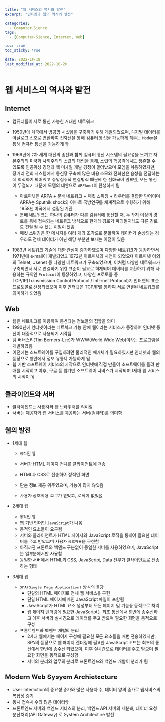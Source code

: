 ```yaml
---
title: "웹 서비스의 역사와 발전"
excerpt: "인터넷과 웹의 역사와 발전"

categories:
  - Computer-Sience
tags:
  - [Computer-Sience, Internet, Web]

toc: true
toc_sticky: true

date: 2022-10-18
last_modified_at: 2022-10-20
---
```


# 웹 서비스의 역사와 발전

## Internet

- 컴퓨터들이 서로 통신 가능한 거대한 네트워크
- 1950년에 미국에서 방공망 시스템을 구축하기 위해 개발되었으며, 디지털 데이터를 아날로그 신호로 변환하여 전화선을 통해 컴퓨터 통신을 가능하게 해주는 `Modem`을 통해 컴퓨터 통신을 가능하게 함
- 1969년에 2차 세계 대전의 종전과 함께 컴퓨터 통신 시스템의 필요성을 느끼고 자본주의의 미국과 사회주의의 소련의 대립을 통해, 소련의 핵공격에서도 생존할 수 있도록 인공위성 경쟁과 핵 미사일 개발 경쟁이 일어났으며 모뎀을 이용하였지만, 장거리 전화 시스템에서 통신망 구축에 많은 비용 소모와 전화선은 음성을 전달하는데 최적화가 되어있고 중앙집중적 연결방식 때문에 한 전화국이 안되면, 모든 통신이 두절되기 때문에 모뎀의 대안으로 `ARPAnet`이 탄생하게 됨

  - 아르파넷은 ARPA + 분배 네트워크 + 패킷 스위칭 + 라우터를 결합한 단어이며 ARPA는 Sputnik shock의 여파로 국방연구를 체계적으로 수행하기 위해 1958년 미국에서 설립된 기관
  - 분배 네트워크는 하나의 컴퓨터가 다른 컴퓨터에 통신할 때, 두 가지 이상의 경로를 통해 접속되는 네트워크 방식으로 한개의 경로가 파괴될지라도 다른 경로로 전달 될 수 있는 이점이 있음
  - 패킷 스위칭은 한 메시지를 여러 개의 조각으로 분할하여 데이터가 손상되는 경우라도 전체 데이터가 아닌 해당 부분만 보내는 이점이 있음

- 1983년 네트워크 기술에 대한 관심이 증가하였으며 다양한 네트워크가 등장하면서 1971년에 e-mail이 개발되었고 1972년 아르파넷의 시연이 되었으며 아르파넷 이외의 Telnet, Usenet 등 다양한 네트워크가 구축되었으며, 이처럼 다양한 네트워크가 구축되면서 서로 연결하기 위한 표준이 필요로 하게되어 데이터를 교환하기 위해 사용하는 규약인 `Protocol`이 등장하였고, 다양한 프로토콜 중 TCP/IP(Transmission Control Protocol / Internet Protocol)가 인터넷의 표준 프로토콜로 선정되었으며 이후 인터넷은 TCP/IP를 통하여 서로 연결된 네트워크를 의미하게 되었음

## Web

- 웹은 네트워크를 이용하여 통신되는 정보들의 집합을 의미
- 1990년에 인터넷이라는 네트워크 기능 안에 웹이라는 서비스가 등장하여 인터넷 통신이 대중적으로 사용되기 시작됨
- 팀 버너스리(Tim Berners-Lee)가 WWW(World Wide Web)이라는 프로그램을 개발하였음
- 이전에는 소프트웨어를 구입하려면 물리적인 매개체가 필요하였지만 인터넷과 웹의 등장으로 웹안에서 정보 유통이 가능하게 됨
- 웹 기반 소프트웨어 서비스의 시작으로 인터넷에 직접 만들어 소프트웨어를 올려 판매를 시작하고 야후, 구글 등 웹기반 소프트웨어 서비스가 시작되며 1세대 웹 서비스의 시작이 됨

## 클라이언트와 서버

- 클라이언트는 사용자와 웹 브라우저를 의미함
- 서버는 제공자와 웹 서비스를 제공하는 서버(컴퓨터)를 의미함

## 웹의 발전

- 1세대 웹

  - `정적`인 웹
  - 서버가 HTML 페이지 전체를 클라이언트에 전송

  - HTML과 CSS로 전송하여 정적인 화면

  - 단순 정보 제공 위주였으며, 기능이 많지 않았음

  - 사용자 상호작용 요구가 없었고, 로직이 없었음

- 2세대 웹

  - `동적`인 웹
  - 웹 기반 언어인 `JavaScript`가 나옴
  - 동적인 요소들이 요구됨
  - 서버와 클라이언트가 HTML 페이지와 JavaScript 로직을 통하여 필요한 데이터를 주고 받았으며 사용자 `상호작용`을 구현함
  - 아직까진 프론트와 백엔드 구분없이 동일한 서버를 사용하였으며, JavaScript는 일부분에서만 사용함
  - 동일한 서버에서 HTML과 CSS, JavaScript, Data 전부가 클라이언트로 전송하는 형태

- 3세대 웹

  - `SPA(Single Page Application)` 방식의 등장
    - 단일의 HTML 페이지로 전체 웹 서비스를 구현
    - 단일 HTML 페이지에 메인 JavaScript 파일이 포함됨
    - JavaScript가 HTML 요소 생성부터 모든 페이지 및 기능을 동적으로 처리
    - 웹 페이지 렌더링에 필요한 JavaScript는 최초 통신에서 한번에 송수신하고 이후 서버와 실시간으로 데이터를 주고 받으며 필요한 화면을 동적으로 구성
  - 프론트엔드와 백엔드 개발의 분리
    - 2세대 웹에서는 페이지 구성에 필요한 모든 요소들을 매번 전송하였지만, SPA의 등장으로 웹 페이지 렌더링에 필요한 JavaScript 코드는 최초의 통신에서 한번에 송수신 되었으며, 이후 실시간으로 데이터를 주고 받으며 필요한 화면을 동적으로 구성함
    - 서버의 분리와 업무의 분리로 프론트엔드와 백엔드 개발이 분리가 됨

## Modern Web Sysyem Archietecture

- User Interaction의 중요성 증가와 많은 사용자 수, 데이터 양의 증가로 웹서비스의 복잡성 증가
- 동시 접속사 수와 많은 데이터양
- 프론트엔드 서버와 백엔드 서비스의 분리, 백엔드 API 서버의 세분화, 데이터 요청 분산처리(API Gateway) 로 System Architecture 발전
